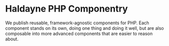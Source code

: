 # Haldayne PHP Componentry

We publish reusable, framework-agnostic components for PHP. Each component stands
on its own, doing one thing and doing it well, but are also composable into more
advanced components that are easier to reason about.
